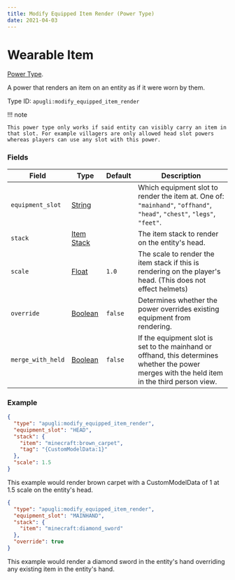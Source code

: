 ```yaml
---
title: Modify Equipped Item Render (Power Type)
date: 2021-04-03
---
```


# Wearable Item

[Power Type](../power_types.md).

A power that renders an item on an entity as if it were worn by them.

Type ID: `apugli:modify_equipped_item_render`

!!! note

    This power type only works if said entity can visibly carry an item in that slot. For example villagers are only allowed head slot powers whereas players can use any slot with this power.

### Fields

Field  | Type | Default | Description
-------|------|---------|-------------
`equipment_slot` | [String](https://origins.readthedocs.io/en/latest/types/data_types/string/) | | Which equipment slot to render the item at. One of: `"mainhand"`, `"offhand"`, `"head"`, `"chest"`, `"legs"`, `"feet"`.
`stack` | [Item Stack](https://origins.readthedocs.io/en/latest/types/data_types/item_stack/) |  | The item stack to render on the entity's head.
`scale` | [Float](https://origins.readthedocs.io/en/latest/types/data_types/float/) | `1.0` | The scale to render the item stack if this is rendering on the player's head. (This does not effect helmets)
`override` | [Boolean](https://origins.readthedocs.io/en/latest/types/data_types/boolean/) | `false` | Determines whether the power overrides existing equipment from rendering.
`merge_with_held` | [Boolean](https://origins.readthedocs.io/en/latest/types/data_types/boolean/) | `false` | If the equipment slot is set to the mainhand or offhand, this determines whether the power merges with the held item in the third person view.

### Example
```json
{
  "type": "apugli:modify_equipped_item_render",
  "equipment_slot": "HEAD",
  "stack": {
    "item": "minecraft:brown_carpet",
    "tag": "{CustomModelData:1}"
  },
  "scale": 1.5
}
```
This example would render brown carpet with a CustomModelData of 1 at 1.5 scale on the entity's head.

```json
{
  "type": "apugli:modify_equipped_item_render",
  "equipment_slot": "MAINHAND",
  "stack": {
    "item": "minecraft:diamond_sword"
  },
  "override": true
}
```
This example would render a diamond sword in the entity's hand overriding any existing item in the entity's hand.